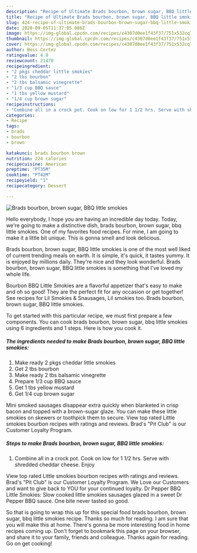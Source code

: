```yaml
---
description: "Recipe of Ultimate Brads bourbon, brown sugar, BBQ little smokies"
title: "Recipe of Ultimate Brads bourbon, brown sugar, BBQ little smokies"
slug: 424-recipe-of-ultimate-brads-bourbon-brown-sugar-bbq-little-smokies
date: 2020-09-05T11:37:05.086Z
image: https://img-global.cpcdn.com/recipes/c4307d0ee1f43f37/751x532cq70/brads-bourbon-brown-sugar-bbq-little-smokies-recipe-main-photo.jpg
thumbnail: https://img-global.cpcdn.com/recipes/c4307d0ee1f43f37/751x532cq70/brads-bourbon-brown-sugar-bbq-little-smokies-recipe-main-photo.jpg
cover: https://img-global.cpcdn.com/recipes/c4307d0ee1f43f37/751x532cq70/brads-bourbon-brown-sugar-bbq-little-smokies-recipe-main-photo.jpg
author: Bess Cortez
ratingvalue: 4.8
reviewcount: 21470
recipeingredient:
- "2 pkgs cheddar little smokies"
- "2 tbs bourbon"
- "2 tbs balsamic vinegrette"
- "1/3 cup BBQ sauce"
- "1 tbs yellow mustard"
- "1/4 cup brown sugar"
recipeinstructions:
- "Combine all in a crock pot. Cook on low for 1 1/2 hrs. Serve with shredded cheddar cheese. Enjoy"
categories:
- Recipe
tags:
- brads
- bourbon
- brown

katakunci: brads bourbon brown 
nutrition: 224 calories
recipecuisine: American
preptime: "PT35M"
cooktime: "PT42M"
recipeyield: "1"
recipecategory: Dessert

---
```



![Brads bourbon, brown sugar, BBQ little smokies](https://img-global.cpcdn.com/recipes/c4307d0ee1f43f37/751x532cq70/brads-bourbon-brown-sugar-bbq-little-smokies-recipe-main-photo.jpg)

Hello everybody, I hope you are having an incredible day today. Today, we're going to make a distinctive dish, brads bourbon, brown sugar, bbq little smokies. One of my favorites food recipes. For mine, I am going to make it a little bit unique. This is gonna smell and look delicious.

Brads bourbon, brown sugar, BBQ little smokies is one of the most well liked of current trending meals on earth. It is simple, it's quick, it tastes yummy. It is enjoyed by millions daily. They're nice and they look wonderful. Brads bourbon, brown sugar, BBQ little smokies is something that I've loved my whole life.

Bourbon BBQ Little Smokies are a flavorful appetizer that&#39;s easy to make and oh so good! They are the perfect fit for any occasion or get together! See recipes for Lil Smokies &amp; Snausages, Lil smokies too. Brads bourbon, brown sugar, BBQ little smokies.


To get started with this particular recipe, we must first prepare a few components. You can cook brads bourbon, brown sugar, bbq little smokies using 6 ingredients and 1 steps. Here is how you cook it.

<!--inarticleads1-->

##### The ingredients needed to make Brads bourbon, brown sugar, BBQ little smokies:

1. Make ready 2 pkgs cheddar little smokies
1. Get 2 tbs bourbon
1. Make ready 2 tbs balsamic vinegrette
1. Prepare 1/3 cup BBQ sauce
1. Get 1 tbs yellow mustard
1. Get 1/4 cup brown sugar


Mini smoked sausages disappear extra quickly when blanketed in crisp bacon and topped with a brown-sugar glaze. You can make these little smokies on skewers or toothpick them to secure. View top rated Little smokies bourbon recipes with ratings and reviews. Brad&#39;s &#34;Pit Club&#34; is our Customer Loyalty Program. 

<!--inarticleads2-->

##### Steps to make Brads bourbon, brown sugar, BBQ little smokies:

1. Combine all in a crock pot. Cook on low for 1 1/2 hrs. Serve with shredded cheddar cheese. Enjoy


View top rated Little smokies bourbon recipes with ratings and reviews. Brad&#39;s &#34;Pit Club&#34; is our Customer Loyalty Program. We Love our Customers and want to give back to YOU for your continued loyalty. Dr Pepper BBQ Little Smokies: Slow cooked little smokies sausages glazed in a sweet Dr Pepper BBQ sauce. One bite never tasted so good. 

So that is going to wrap this up for this special food brads bourbon, brown sugar, bbq little smokies recipe. Thanks so much for reading. I am sure that you will make this at home. There's gonna be more interesting food in home recipes coming up. Don't forget to bookmark this page on your browser, and share it to your family, friends and colleague. Thanks again for reading. Go on get cooking!
